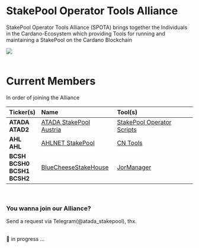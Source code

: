 # StakePool Operator Tools Alliance
StakePool Operator Tools Alliance (SPOTA) brings together the Individuals in the Cardano-Ecosystem which providing Tools for running and maintaining a StakePool on the Cardano Blockchain

<img src="https://github.com/gitmachtl/StakePool-Operator-Tools-Alliance/raw/main/content/stakepool_operator_tools_alliance.png" border=0></img><br>
&nbsp;<br>
  
# Current Members

In order of joining the Alliance

| Ticker(s) | Name | Tool(s) |
| :---  | :--- | :--- |
| **ATADA**<br>**ATAD2** | [ATADA StakePool Austria](https://stakepool.at) | [StakePool Operator Scripts](https://github.com/gitmachtl/scripts) |
| **AHL**<br>**AHL** | [AHLNET StakePool](https://ahlnet.nu/) | [CN Tools](https://cardano-community.github.io/guild-operators/#/Scripts/cntools) |
| **BCSH**<br>**BCSH0**<br>**BCSH1**<br>**BCSH2** | [BlueCheeseStakeHouse](https://bluecheesestakehouse.com/) | [JorManager](https://bitbucket.org/muamw10/jormanager/) |

&nbsp;<br>

### You wanna join our Alliance?

Send a request via Telegram(@atada_stakepool), thx.

&nbsp;<br>
:construction: in progress ...
